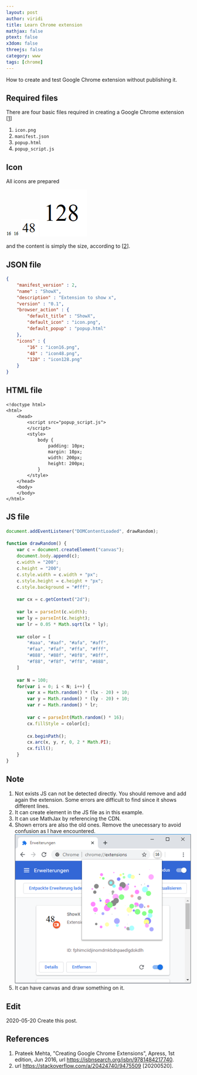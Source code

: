 ```yaml
---
layout: post
author: viridi
title: Learn Chrome extension
mathjax: false
ptext: false
x3dom: false
threejs: false
category: www
tags: [chrome]
---
```

How to create and test Google Chrome extension without publishing it.

## Required files
There are four basic files required in creating a Google Chrome extension [[1](#ref1)]
1. `icon.png`
2. `manifest.json`
3. `popup.html`
4. `popup_script.js`

## Icon
All icons are prepared

![](https://github.com/dudung/abm-x/raw/master/src/chrome-ext/ShowX/icon.png)
![](https://github.com/dudung/abm-x/raw/master/src/chrome-ext/ShowX/icon16.png)
![](https://github.com/dudung/abm-x/raw/master/src/chrome-ext/ShowX/icon48.png)
![](https://github.com/dudung/abm-x/raw/master/src/chrome-ext/ShowX/icon128.png)

and the content is simply the size, according to [[2](#ref2)].

## JSON file
```json
{
	"manifest_version" : 2,
	"name" : "ShowX",
	"description" : "Extension to show x",
	"version" : "0.1",
	"browser_action" : {
		"default_title" : "ShowX",
		"default_icon" : "icon.png",
		"default_popup" : "popup.html"
	},
	"icons" : {
		"16" : "icon16.png",
		"48" : "icon48.png",
		"128" : "icon128.png"
	}
}
```

## HTML file
```
<!doctype html>
<html>
	<head>
		<script src="popup_script.js">
		</script>
		<style>
			body {
				padding: 10px;
				margin: 10px;
				width: 200px;
				height: 200px;
			}
		</style>
	</head>
	<body>
	</body>
</html>
```

## JS file
```javascript
document.addEventListener("DOMContentLoaded", drawRandom);

function drawRandom() {
	var c = document.createElement("canvas");
	document.body.append(c);
	c.width = "200";
	c.height = "200";
	c.style.width = c.width + "px";
	c.style.height = c.height + "px";
	c.style.background = "#fff";
	
	var cx = c.getContext("2d");
	
	var lx = parseInt(c.width);
	var ly = parseInt(c.height);
	var lr = 0.05 * Math.sqrt(lx * ly);
	
	var color = [
		"#aaa", "#aaf", "#afa", "#aff",
		"#faa", "#faf", "#ffa", "#fff",
		"#888", "#88f", "#8f8", "#8ff",
		"#f88", "#f8f", "#ff8", "#888",
	]
	
	var N = 100;
	for(var i = 0; i < N; i++) {
		var x = Math.random() * (lx - 20) + 10;
		var y = Math.random() * (ly - 20) + 10;
		var r = Math.random() * lr;
		
		var c = parseInt(Math.random() * 16);
		cx.fillStyle = color[c];
		
		cx.beginPath();
		cx.arc(x, y, r, 0, 2 * Math.PI);
		cx.fill();
	}
}
```

## Note
1. Not exists JS can not be detected directly. You should remove and add again the extension. Some errors are difficult to find since it shows different lines.
2. It can create element in the JS file as in this example.
3. It can use MathJax by referencing the CDN.
4. Shown errors are also the old ones. Remove the unecessary to avoid confusion as I have encountered.
![](https://github.com/dudung/abm-x/raw/master/src/chrome-ext/ShowX/showx-snapshot-1.png)
5. It can have canvas and draw something on it.

## Edit
2020-05-20 Create this post. <br />

## References
1. <a name="ref1"></a> Prateek Mehta, "Creating Google Chrome Extensions", Apress, 1st edition, Jun 2016, url <https://isbnsearch.org/isbn/9781484217740>.
2. <a name="ref2"></a> url <https://stackoverflow.com/a/20424740/9475509> [20200520].

